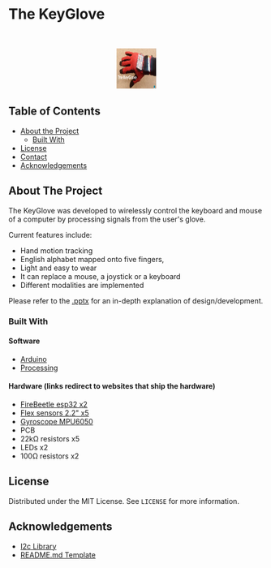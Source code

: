 # The KeyGlove

<!-- PROJECT LOGO -->
<br />
<p align="center">
  <img src="images/keyglove.png" alt="Logo" width="80" height="80">
</p>

<!-- TABLE OF CONTENTS -->
## Table of Contents

* [About the Project](#about-the-project)
  * [Built With](#built-with)
* [License](#license)
* [Contact](#contact)
* [Acknowledgements](#acknowledgements)



<!-- ABOUT THE PROJECT -->
## About The Project

The KeyGlove was developed to wirelessly control the keyboard and mouse of a computer by processing signals from the user's glove.

Current features include:

* Hand motion tracking
* English alphabet mapped onto five fingers,  
* Light and easy to wear
* It can replace a mouse, a joystick or a keyboard
* Different modalities are implemented

Please refer to the [.pptx](/The_KeyGlove.pptx) for an in-depth explanation of design/development.

### Built With
#### Software
* [Arduino](https://www.arduino.cc/)
* [Processing](https://processing.org/)
#### Hardware (links redirect to websites that ship the hardware)
* [FireBeetle esp32 x2](https://www.dfrobot.com/product-1590.html)
* [Flex sensors 2.2" x5](https://www.dfrobot.com/product-460.html)
* [Gyroscope MPU6050](https://www.amazon.com/HiLetgo-MPU-6050-Accelerometer-Gyroscope-Converter/dp/B01DK83ZYQ)
* PCB
* 22kΩ resistors x5
* LEDs x2
* 100Ω resistors x2



<!-- LICENSE -->
## License

Distributed under the MIT License. See `LICENSE` for more information.



<!-- ACKNOWLEDGEMENTS -->
## Acknowledgements
* [I2c Library](https://github.com/jrowberg/i2cdevlib/tree/master/Arduino/MPU6050)
* [README.md Template](https://github.com/othneildrew/Best-README-Template)

